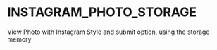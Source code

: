 # INSTAGRAM_PHOTO_STORAGE
View Photo with Instagram Style and submit option,  using the storage memory

